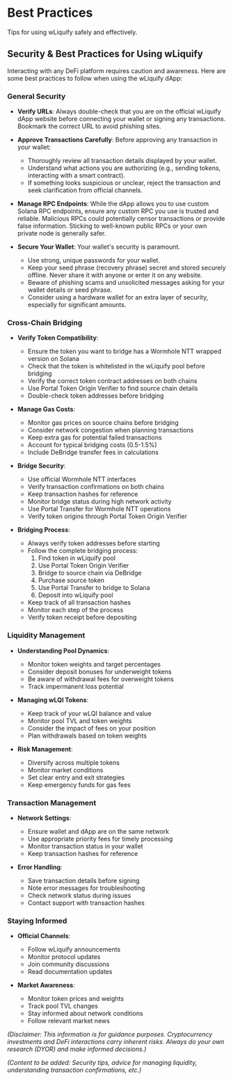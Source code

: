 # Best Practices

Tips for using wLiquify safely and effectively.

## Security & Best Practices for Using wLiquify

Interacting with any DeFi platform requires caution and awareness. Here are some best practices to follow when using the wLiquify dApp:

### General Security
-   **Verify URLs**: Always double-check that you are on the official wLiquify dApp website before connecting your wallet or signing any transactions. Bookmark the correct URL to avoid phishing sites.

-   **Approve Transactions Carefully**: Before approving any transaction in your wallet:
    -   Thoroughly review all transaction details displayed by your wallet.
    -   Understand what actions you are authorizing (e.g., sending tokens, interacting with a smart contract).
    -   If something looks suspicious or unclear, reject the transaction and seek clarification from official channels.

-   **Manage RPC Endpoints**: While the dApp allows you to use custom Solana RPC endpoints, ensure any custom RPC you use is trusted and reliable. Malicious RPCs could potentially censor transactions or provide false information. Sticking to well-known public RPCs or your own private node is generally safer.

-   **Secure Your Wallet**: Your wallet's security is paramount.
    -   Use strong, unique passwords for your wallet.
    -   Keep your seed phrase (recovery phrase) secret and stored securely offline. Never share it with anyone or enter it on any website.
    -   Beware of phishing scams and unsolicited messages asking for your wallet details or seed phrase.
    -   Consider using a hardware wallet for an extra layer of security, especially for significant amounts.

### Cross-Chain Bridging
-   **Verify Token Compatibility**:
    -   Ensure the token you want to bridge has a Wormhole NTT wrapped version on Solana
    -   Check that the token is whitelisted in the wLiquify pool before bridging
    -   Verify the correct token contract addresses on both chains
    -   Use Portal Token Origin Verifier to find source chain details
    -   Double-check token addresses before bridging

-   **Manage Gas Costs**:
    -   Monitor gas prices on source chains before bridging
    -   Consider network congestion when planning transactions
    -   Keep extra gas for potential failed transactions
    -   Account for typical bridging costs (0.5-1.5%)
    -   Include DeBridge transfer fees in calculations

-   **Bridge Security**:
    -   Use official Wormhole NTT interfaces
    -   Verify transaction confirmations on both chains
    -   Keep transaction hashes for reference
    -   Monitor bridge status during high network activity
    -   Use Portal Transfer for Wormhole NTT operations
    -   Verify token origins through Portal Token Origin Verifier

-   **Bridging Process**:
    -   Always verify token addresses before starting
    -   Follow the complete bridging process:
        1. Find token in wLiquify pool
        2. Use Portal Token Origin Verifier
        3. Bridge to source chain via DeBridge
        4. Purchase source token
        5. Use Portal Transfer to bridge to Solana
        6. Deposit into wLiquify pool
    -   Keep track of all transaction hashes
    -   Monitor each step of the process
    -   Verify token receipt before depositing

### Liquidity Management
-   **Understanding Pool Dynamics**:
    -   Monitor token weights and target percentages
    -   Consider deposit bonuses for underweight tokens
    -   Be aware of withdrawal fees for overweight tokens
    -   Track impermanent loss potential

-   **Managing wLQI Tokens**:
    -   Keep track of your wLQI balance and value
    -   Monitor pool TVL and token weights
    -   Consider the impact of fees on your position
    -   Plan withdrawals based on token weights

-   **Risk Management**:
    -   Diversify across multiple tokens
    -   Monitor market conditions
    -   Set clear entry and exit strategies
    -   Keep emergency funds for gas fees

### Transaction Management
-   **Network Settings**:
    -   Ensure wallet and dApp are on the same network
    -   Use appropriate priority fees for timely processing
    -   Monitor transaction status in your wallet
    -   Keep transaction hashes for reference

-   **Error Handling**:
    -   Save transaction details before signing
    -   Note error messages for troubleshooting
    -   Check network status during issues
    -   Contact support with transaction hashes

### Staying Informed
-   **Official Channels**:
    -   Follow wLiquify announcements
    -   Monitor protocol updates
    -   Join community discussions
    -   Read documentation updates

-   **Market Awareness**:
    -   Monitor token prices and weights
    -   Track pool TVL changes
    -   Stay informed about network conditions
    -   Follow relevant market news

*(Disclaimer: This information is for guidance purposes. Cryptocurrency investments and DeFi interactions carry inherent risks. Always do your own research (DYOR) and make informed decisions.)*

*(Content to be added: Security tips, advice for managing liquidity, understanding transaction confirmations, etc.)* 
